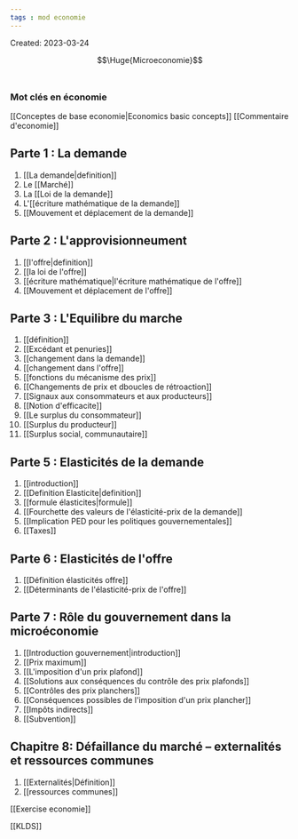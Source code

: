 ```yaml
---
tags : mod economie
---
```

Created: 2023-03-24

 $$\Huge{Microeconomie}$$
<br/>
### Mot clés en économie
[[Conceptes de base economie|Economics basic concepts]] 
[[Commentaire d'economie]] 

##  Parte 1 :  La demande 
 1. [[La demande|definition]] 
 2. Le [[Marché]]
3. La [[Loi de la demande]] 
4. L'[[écriture mathématique de la demande]] 
6. [[Mouvement et déplacement de la demande]] 

## Parte 2 : L'approvisionneument
1. [[l'offre|definition]]  
2. [[la loi de l'offre]] 
3. [[écriture mathématique|l'écriture mathématique de l'offre]] 
4. [[Mouvement et déplacement de l'offre]]  

## Parte 3 : L'Equilibre du marche 
1. [[définition]] 
2. [[Excédant et penuries]] 
3. [[changement dans la demande]] 
4. [[changement dans l'offre]]   
5. [[fonctions du mécanisme des prix]]  
6. [[Changements de prix et dboucles de rétroaction]] 
7. [[Signaux aux consommateurs et aux producteurs]] 
8. [[Notion d'efficacite]] 
9. [[Le surplus du consommateur]] 
10. [[Surplus du producteur]] 
11. [[Surplus social, communautaire]] 

## Parte 5 : Elasticités de la demande
1. [[introduction]] 
2. [[Definition Elasticite|definition]] 
3. [[formule élasticites|formule]] 
4. [[Fourchette des valeurs de l'élasticité-prix de la demande]] 
5. [[Implication PED pour les politiques gouvernementales]] 
6. [[Taxes]] 

## Parte 6 : Elasticités de l'offre
1. [[Définition élasticités offre]] 
2. [[Déterminants de l'élasticité-prix de l'offre]]


## Parte 7 : Rôle du gouvernement dans la microéconomie
1. [[Introduction gouvernement|introduction]]
2. [[Prix maximum]] 
3. [[L'imposition d'un prix plafond]] 
4. [[Solutions aux conséquences du contrôle des prix plafonds]] 
5. [[Contrôles des prix planchers]] 
6. [[Conséquences possibles de l'imposition d'un prix plancher]] 
7. [[Impôts indirects]] 
8. [[Subvention]] 

## Chapitre 8: Défaillance du marché – externalités et ressources communes
1. [[Externalités|Définition]] 
2. [[ressources communes]] 


[[Exercise economie]] 

[[KLDS]] 
